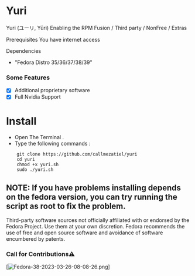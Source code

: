 # Yuri
Yuri (ユーリ, Yūri) Enabling the RPM Fusion / Third party / NonFree / Extras 

Prerequisites
You have internet access

Dependencies

* "Fedora Distro 35/36/37/38/39"

### Some Features

- [x]  Additional proprietary software
- [x]  Full Nvidia Support

# Install

* Open The Terminal .
* Type the following commands :

```
    git clone https://github.com/callmezatiel/yuri
    cd yuri
    chmod +x yuri.sh
    sudo ./yuri.sh 
```

## NOTE: If you have problems installing depends on the fedora version, you can try running the script as root to fix the problem.

Third-party software sources not officially affiliated with or endorsed by the Fedora Project. Use them at your own discretion. Fedora recommends the use of free and open source software and avoidance of software encumbered by patents.

### Call for Contributions⚠️


[![Fedora-38-2023-03-26-08-08-26.png](https://i.postimg.cc/j2rRKKKj/Fedora-38-2023-03-26-08-08-26.png)]
